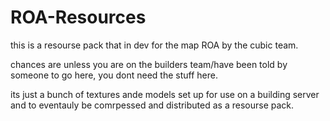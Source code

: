 # ROA-Resources

this is a resourse pack that in dev for the map ROA by the cubic team.

chances are unless you are on the builders team/have been told by someone to go here, you dont need the stuff here.


its just a bunch of textures ande models set up for use on a building server and to eventauly be comrpessed and distributed as a resourse pack. 

